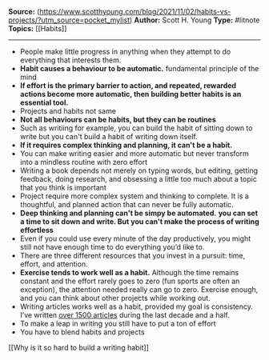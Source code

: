 
**Source:** (https://www.scotthyoung.com/blog/2021/11/02/habits-vs-projects/?utm_source=pocket_mylist)
**Author:** Scott H. Young
**Type:** #litnote 
**Topics:** [[Habits]]

----
- People make little progress in anything when they attempt to do everything that interests them.
- **Habit causes a behaviour to be automatic.** fundamental principle of the mind
- **If effort is the primary barrier to action, and repeated, rewarded actions become more automatic, then building better habits is an essential tool.**
- Projects and habits not same
- **Not all behaviours can be habits, but they can be routines**
- Such as writiing for example, you can build the habit of sitting down to write but you can't build a habit of writing down itself.
- **If it requires complex thinking and planning, it can't be a habit.**
- You can make writing easier and more automatic but never transform into a mindless routine with zero effort
- Writing a book depends not merely on typing words, but editing, getting feedback, doing research, and obsessing a little too much about a topic that you think is important
- Project require more complex system and thinking to complete. It is a thoughtful, and planned action that can never be fully automatic.
- **Deep thinking and planning can't be simpy be automated.** **you can set a time to sit down and write. But you can't make the process of writing effortless**
- Even if you could use every minute of the day productively, you might still not have enough time to do everything you’d like to.
- There are three different resources that you invest in a pursuit: time, effort, and attention.
- **Exercise tends to work well as a habit.** Although the time remains constant and the effort rarely goes to zero (fun sports are often an exception), the attention needed really can go to zero. Exercise enough, and you can think about other projects while working out.
- Writing articles works well as a habit, provided my goal is consistency. I’ve written [over 1500 articles](https://www.scotthyoung.com/blog/articles/) during the last decade and a half.
- To make a leap in writing you still have to put a ton of effort
- You have to blend habits and projects

[[Why is it so hard to build a writing habit]]